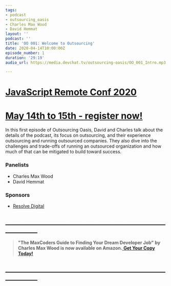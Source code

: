 ```yaml
---
tags:
- podcast
- outsourcing_oasis
- Charles Max Wood
- David Hemmat
layout: ''
podcast: ''
title: 'OO 001: Welcome to Outsourcing'
date: 2020-04-14T10:00:00Z
episode_number: 1
duration: '29:19'
audio_url: https://media.devchat.tv/outsourcing-oasis/OO_001_Intro.mp3

---
```

# [JavaScript Remote Conf 2020](https://devchat.tv/conferences/javascript-remote-2020/ "JavaScript Remote Conf 2020")

# [May 14th to 15th - register now!](https://devchat.tv/conferences/javascript-remote-2020/ "JavaScript Remote Conf 2020")

In this first episode of Outsourcing Oasis, David and Charles talk about the details of the podcast, its focus on outsourcing, and their experience outsourcing and running outsourced companies. They also dive into the challenges and trade-offs of running an outsourced organization and how much of that can be mitigated to build toward success.

### **Panelists**

* Charles Max Wood
* David Hemmat

### **Sponsors**

* [Resolve Digital](https://resolve.digital/?utm_source=ooasis-&utm_medium=podcast&utm_content=20200413-sponsor)

## **____________________________________________________________**

> **"The MaxCoders Guide to Finding Your Dream Developer Job" by Charles Max Wood is now available on Amazon.**[ **Get Your Copy Today!**](https://www.amazon.com/gp/product/B081MBL5C9/ref=as_li_ss_tl?ie=UTF8&linkCode=sl1&tag=devchattv-20&linkId=9d61363241636e2546ef46abba198746&language=en_US)

## **____________________________________________________________**